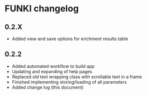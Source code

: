 # FUNKI changelog

## 0.2.X
- Added view and save options for erichment results table

## 0.2.2
- Added automated workflow to build app
- Updating and expanding of help pages
- Replaced old text wrapping class with scrollable text in a frame
- Finished implementing storing/loading of all parameters
- Added change log (this document)